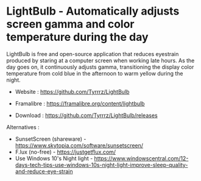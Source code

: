# LightBulb - Automatically adjusts screen gamma and color temperature during the day

LightBulb is free and open-source application that reduces eyestrain produced by staring
at a computer screen when working late hours. As the day goes on, it
continuously adjusts gamma, transitioning the display color temperature
from cold blue in the afternoon to warm yellow during the night.

* Website : https://github.com/Tyrrrz/LightBulb
* Framalibre : https://framalibre.org/content/lightbulb

* Download : https://github.com/Tyrrrz/LightBulb/releases

Alternatives :
* SunsetScreen (shareware) - https://www.skytopia.com/software/sunsetscreen/
* F.lux (no-free) - https://justgetflux.com/
* Use Windows 10's Night light - https://www.windowscentral.com/12-days-tech-tips-use-windows-10s-night-light-improve-sleep-quality-and-reduce-eye-strain
